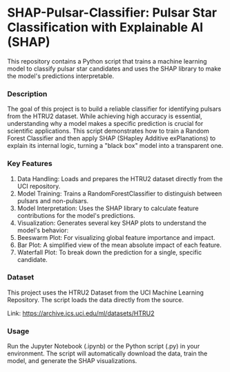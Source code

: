 # SHAP-Pulsar-Classifier: Pulsar Star Classification with Explainable AI (SHAP)

This repository contains a Python script that trains a machine learning model to classify pulsar star candidates and uses the SHAP library to make the model's predictions interpretable.

### Description
The goal of this project is to build a reliable classifier for identifying pulsars from the HTRU2 dataset. While achieving high accuracy is essential, understanding why a model makes a specific prediction is crucial for scientific applications. This script demonstrates how to train a Random Forest Classifier and then apply SHAP (SHapley Additive exPlanations) to explain its internal logic, turning a "black box" model into a transparent one.

### Key Features
1. Data Handling: Loads and prepares the HTRU2 dataset directly from the UCI repository.
2. Model Training: Trains a RandomForestClassifier to distinguish between pulsars and non-pulsars.
3. Model Interpretation: Uses the SHAP library to calculate feature contributions for the model's predictions.
4. Visualization: Generates several key SHAP plots to understand the model's behavior:
5. Beeswarm Plot: For visualizing global feature importance and impact.
6. Bar Plot: A simplified view of the mean absolute impact of each feature.
7. Waterfall Plot: To break down the prediction for a single, specific candidate.

### Dataset
This project uses the HTRU2 Dataset from the UCI Machine Learning Repository. The script loads the data directly from the source.

Link: https://archive.ics.uci.edu/ml/datasets/HTRU2

### Usage
Run the Jupyter Notebook (.ipynb) or the Python script (.py) in your environment. The script will automatically download the data, train the model, and generate the SHAP visualizations.

